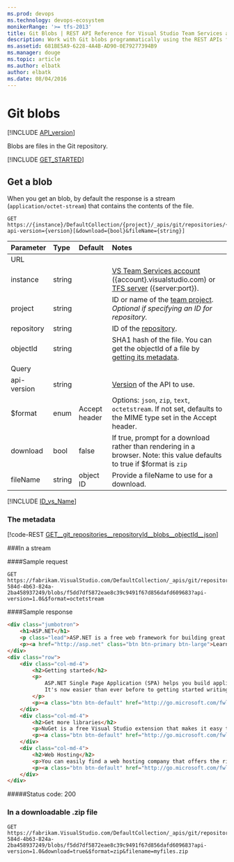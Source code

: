 ```yaml
---
ms.prod: devops
ms.technology: devops-ecosystem
monikerRange: '>= tfs-2013'
title: Git Blobs | REST API Reference for Visual Studio Team Services and Team Foundation Server
description: Work with Git blobs programmatically using the REST APIs for Visual Studio Team Services and Team Foundation Server.
ms.assetid: 681BE5A9-6228-4A4B-AD90-0E79277394B9
ms.manager: douge
ms.topic: article
ms.author: elbatk
author: elbatk
ms.date: 08/04/2016
---
```


# Git blobs
[!INCLUDE [API_version](../_data/version.md)]

Blobs are files in the Git repository.

[!INCLUDE [GET_STARTED](../_data/get-started.md)]

## Get a blob

When you get an blob, by default the response is a stream (`application/octet-stream`) that contains the contents of the file.

```no-highlight
GET https://{instance}/DefaultCollection/{project}/_apis/git/repositories/{repository}/blobs/{objectId}?api-version={version}[&download={bool}&fileName={string}]
```

| Parameter  | Type    | Default   | Notes
|:-----------|:--------|:----------|:-----------------------------------------------------------------------------------------------------------------------------------------
| URL
| instance   | string  |           | [VS Team Services account](/integrate/get-started/rest/basics.md) ({account}.visualstudio.com) or [TFS server](/integrate/get-started/rest/basics.md) ({server:port}).
| project    | string  |           | ID or name of the [team project](../tfs/projects.md). *Optional if specifying an ID for repository.*
| repository | string  |           | ID of the [repository](./repositories.md).
| objectId   | string  |           | SHA1 hash of the file. You can get the objectId of a file by [getting its metadata](./items.md#afile).
| Query
| api-version| string  |           | [Version](../../concepts/rest-api-versioning.md) of the API to use.
| $format    | enum    | Accept header | Options: ```json```, ```zip```, ```text```, ```octetstream```. If not set, defaults to the MIME type set in the Accept header.
| download   | bool    | false     | If true, prompt for a download rather than rendering in a browser. Note: this value defaults to true if $format is ```zip```
| fileName   | string  | object ID | Provide a fileName to use for a download.

[!INCLUDE [ID_vs_Name](_data/id_or_name.md)]

### The metadata

[!code-REST [GET__git_repositories__repositoryId__blobs__objectId__json](./_data/blobs/GET__git_repositories__repositoryId__blobs__objectId_.json)]

###In a stream

####Sample request
```no-highlight
GET https://fabrikam.VisualStudio.com/DefaultCollection/_apis/git/repositories/278d5cd2-584d-4b63-824a-2ba458937249/blobs/f5dd7df5872eae8c39c9491f67d856dafd609683?api-version=1.0&$format=octetstream
```

####Sample response
```html
<div class="jumbotron">
    <h1>ASP.NET</h1>
    <p class="lead">ASP.NET is a free web framework for building great Web sites and Web applications using HTML, CSS, and JavaScript.</p>
    <p><a href="http://asp.net" class="btn btn-primary btn-large">Learn more &raquo;</a></p>
</div>
<div class="row">
    <div class="col-md-4">
        <h2>Getting started</h2>
        <p>
            ASP.NET Single Page Application (SPA) helps you build applications that include significant client-side interactions using HTML, CSS, and JavaScript.
            It's now easier than ever before to getting started writing highly interactive web applications.
        </p>
        <p><a class="btn btn-default" href="http://go.microsoft.com/fwlink/?LinkId=273732">Learn more &raquo;</a></p>
    </div>
    <div class="col-md-4">
        <h2>Get more libraries</h2>
        <p>NuGet is a free Visual Studio extension that makes it easy to add, remove, and update libraries and tools in Visual Studio projects.</p>
        <p><a class="btn btn-default" href="http://go.microsoft.com/fwlink/?LinkId=301866">Learn more &raquo;</a></p>
    </div>
    <div class="col-md-4">
        <h2>Web Hosting</h2>
        <p>You can easily find a web hosting company that offers the right mix of features and price for your applications.</p>
        <p><a class="btn btn-default" href="http://go.microsoft.com/fwlink/?LinkId=301867">Learn more &raquo;</a></p>
    </div>
</div>
```
#####Status code: 200


### In a downloadable .zip file

```no-highlight
GET https://fabrikam.VisualStudio.com/DefaultCollection/_apis/git/repositories/278d5cd2-584d-4b63-824a-2ba458937249/blobs/f5dd7df5872eae8c39c9491f67d856dafd609683?api-version=1.0&download=true&$format=zip&filename=myfiles.zip
```

